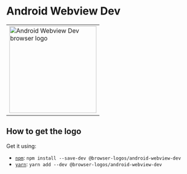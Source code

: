 Android Webview Dev
===================

<!-- markdownlint-disable line-length no-inline-html -->
<table>
    <tr height=240>
        <td>
            <a href="https://github.com/alrra/browser-logos/tree/e11a2f15743d71a1ccedf832765c611d88d60e90/src/android-webview-dev">
                <img width=230 src="https://raw.githubusercontent.com/alrra/browser-logos/e11a2f15743d71a1ccedf832765c611d88d60e90/src/android-webview-dev/android-webview-dev_512x512.png" alt="Android Webview Dev browser logo">
            </a>
        </td>
    </tr>
</table>
<!-- markdownlint-enable line-length no-inline-html -->

How to get the logo
-------------------

Get it using:

* [`npm`][npm]: `npm install --save-dev @browser-logos/android-webview-dev`
* [`yarn`][yarn]: `yarn add --dev @browser-logos/android-webview-dev`

<!-- Link labels: -->

[npm]: https://www.npmjs.com/
[yarn]: https://yarnpkg.com/

